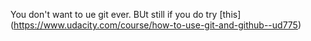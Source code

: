 You don't want to ue git ever. BUt still if you do try [this] (https://www.udacity.com/course/how-to-use-git-and-github--ud775)